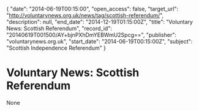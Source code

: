 {
  "date": "2014-06-19T00:15:00", 
  "open_access": false, 
  "target_url": "http://voluntarynews.org.uk/news/tag/scottish-referendum/", 
  "description": null, 
  "end_date": "2014-12-19T01:15:00Z", 
  "title": "Voluntary News: Scottish Referendum", 
  "record_id": "20140619T001500/AY+bjnPXhDmYEBWmU2Spcg==", 
  "publisher": "voluntarynews.org.uk", 
  "start_date": "2014-06-19T00:15:00Z", 
  "subject": "Scottish Independence Referendum"
}

# Voluntary News: Scottish Referendum

None